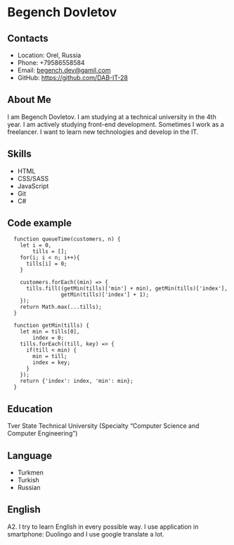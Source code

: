 # Begench Dovletov

## Contacts

- Location: Orel, Russia
- Phone: +79586558584
- Email: begench.dev@gamil.com
- GitHub: https://github.com/DAB-IT-28

## About Me

I am Begench Dovletov. I am studying at a technical university in the 4th
year. I am actively studying front-end development. Sometimes I work
as a freelancer. I want to learn new technologies and develop in the
IT.

## Skills

- HTML
- CSS/SASS
- JavaScript
- Git
- C#

## Code example

      function queueTime(customers, n) {
        let i = 0,
            tills = [];
        for(i; i < n; i++){
          tills[i] = 0;
        }

        customers.forEach((min) => {
          tills.fill((getMin(tills)['min'] + min), getMin(tills)['index'],
                     getMin(tills)['index'] + 1);
        });
        return Math.max(...tills);
      }

      function getMin(tills) {
        let min = tills[0],
            index = 0;
        tills.forEach((till, key) => {
          if(till < min) {
            min = till;
            index = key;
          }
        });
        return {'index': index, 'min': min};
      }

## Education

Tver State Technical University (Specialty “Computer Science and
Computer Engineering”)

## Language

- Turkmen
- Turkish
- Russian

## English

A2. I try to learn English in every possible way. I use application in smartphone: Duolingo and I use google translate a lot.
